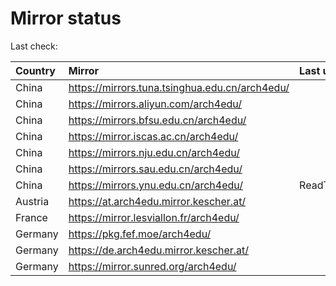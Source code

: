 <script src="./time.js"></script>
# Mirror status
Last check: <script type="text/javascript">localize(1692461999.5632975);</script>

|Country|Mirror|Last update|
|:------|:-----|:----------|
|China|https://mirrors.tuna.tsinghua.edu.cn/arch4edu/|<script type="text/javascript">localize(1692426448);</script>|
|China|https://mirrors.aliyun.com/arch4edu/|<script type="text/javascript">localize(1692342836);</script>|
|China|https://mirrors.bfsu.edu.cn/arch4edu/|<script type="text/javascript">localize(1692426448);</script>|
|China|https://mirror.iscas.ac.cn/arch4edu/|<script type="text/javascript">localize(1692426448);</script>|
|China|https://mirrors.nju.edu.cn/arch4edu/|<script type="text/javascript">localize(1692383819);</script>|
|China|https://mirrors.sau.edu.cn/arch4edu/|<script type="text/javascript">localize(1692426448);</script>|
|China|https://mirrors.ynu.edu.cn/arch4edu/|ReadTimeout|
|Austria|https://at.arch4edu.mirror.kescher.at/|<script type="text/javascript">localize(1692426448);</script>|
|France|https://mirror.lesviallon.fr/arch4edu/|<script type="text/javascript">localize(1692426448);</script>|
|Germany|https://pkg.fef.moe/arch4edu/|<script type="text/javascript">localize(1692426448);</script>|
|Germany|https://de.arch4edu.mirror.kescher.at/|<script type="text/javascript">localize(1692426448);</script>|
|Germany|https://mirror.sunred.org/arch4edu/|<script type="text/javascript">localize(1692426448);</script>|

<script src="./tablefilter/tablefilter.js"></script>
<script src="./table.js"></script>